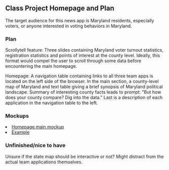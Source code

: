 ## Class Project Homepage and Plan 
The target audience for this news app is Maryland residents, especially voters, or anyone interested in voting behaviors in Maryland.
<br>

### Plan
Scrollytell feature:  Three slides containing Maryland voter turnout statistics, registration statistics and points of interest at the county level. Ideally, this format would compel the user to scroll through some data before encountering the main homepage.
<p>Homepage: A navigation table containing links to all three team apps is located on the left side of the browser. In the main section, a county-level map of Maryland and text table giving a brief synopsis of Maryland political landscape.  Summary of interesting county facts leads to prompt: "But how does your county compare? Dig into the data." Last is a description of each application in the navigation table to the left.</p>

### Mockups
<li><a href="https://github.com/NewsAppsUMD/maryland_voter_data/blob/main/homepage/news_app.png">Homepage main mockup</a></li>
<li><a href="https://readymag.website/u4036598574/5528864/2/">Example</a></li>

### Unfinished/nice to have
Unsure if the state map should be interactive or not? Might distract from the actual team applications themselves.
